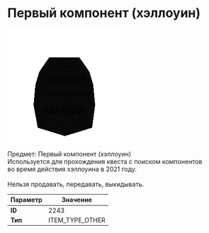 # Первый компонент (хэллоуин)

![Item Image](../img/2243.webp?raw=true)

Предмет: Первый компонент (хэллоуин)<br>Используется для прохождения квеста с поиском компонентов <br>во время действия хэллоуина в 2021 году.<br><br>Нельзя продавать, передавать, выкидывать.


| Параметр | Значение |
|----------|----------|
| **ID** | 2243 |
| **Тип** | ITEM_TYPE_OTHER |


